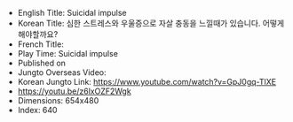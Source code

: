 * English Title: Suicidal impulse
* Korean Title: 심한 스트레스와 우울증으로 자살 충동을 느낄때가 있습니다. 어떻게 해야할까요?
* French Title: 
* Play Time: Suicidal impulse
* Published on 
* Jungto Overseas Video: 
* Korean Jungto Link: https://www.youtube.com/watch?v=GpJ0gq-TlXE
* https://youtu.be/z6lxOZF2Wgk
* Dimensions: 654x480
* Index: 640
